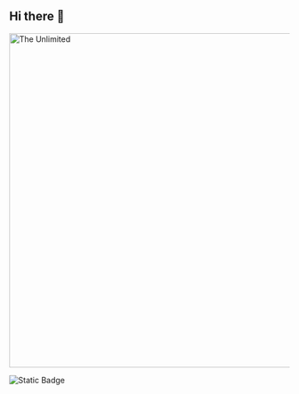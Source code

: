 ## Hi there 👋

<img src="https://github.com/NRafalyuk/NRafalyuk/blob/main/snezhny_bars.gif" alt="The Unlimited" width="600">


![Static Badge](https://img.shields.io/badge/py-python-blue?logo=pythonanywhere)
